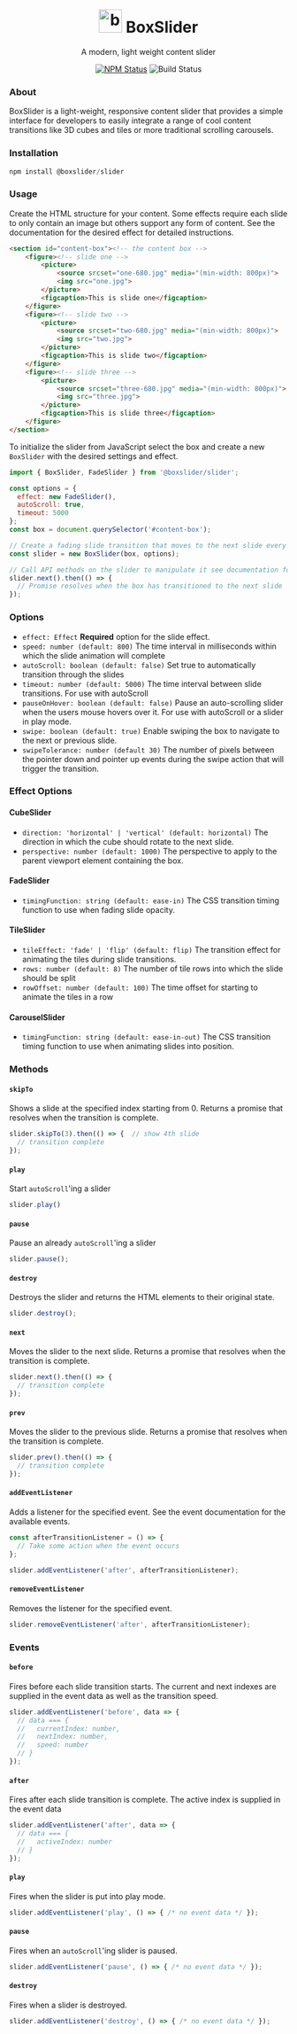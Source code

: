 
<h1 align="center">
    <img src="assets/icon.png" width="42px" height="42px" alt="bxl logo">
    BoxSlider
</h1>
<p align="center">
    A modern, light weight content slider 
</p> 
<p align="center">
    <a href="https://www.npmjs.com/package/@boxslider/slider"><img alt="NPM Status" src="https://img.shields.io/npm/v/@boxslider/slider.svg?style=flat"></a>
    <img alt="Build Status" src="https://img.shields.io/github/workflow/status/boxslider/slider/Verify/master?style=flat">
</p>


### About
BoxSlider is a light-weight, responsive content slider that provides a
simple interface for developers to easily integrate a range of cool content
transitions like 3D cubes and tiles or more traditional scrolling carousels.

### Installation
```javascript
npm install @boxslider/slider
```

### Usage
Create the HTML structure for your content. Some effects require each slide to only
contain an image but others support any form of content. See the documentation for
the desired effect for detailed instructions.

```html
<section id="content-box"><!-- the content box -->
    <figure><!-- slide one -->
        <picture>
            <source srcset="one-680.jpg" media="(min-width: 800px)">
            <img src="one.jpg">
        </picture>
        <figcaption>This is slide one</figcaption>
    </figure>
    <figure><!-- slide two -->
        <picture>
            <source srcset="two-680.jpg" media="(min-width: 800px)">
            <img src="two.jpg">
        </picture>
        <figcaption>This is slide two</figcaption>
    </figure>
    <figure><!-- slide three -->
        <picture>
            <source srcset="three-680.jpg" media="(min-width: 800px)">
            <img src="three.jpg">
        </picture>
        <figcaption>This is slide three</figcaption>
    </figure>
</section>
```
To initialize the slider from JavaScript select the box and create a new `BoxSlider` with
the desired settings and effect.

```javascript
import { BoxSlider, FadeSlider } from '@boxslider/slider'; 

const options = { 
  effect: new FadeSlider(), 
  autoScroll: true,
  timeout: 5000
};
const box = document.querySelector('#content-box');

// Create a fading slide transition that moves to the next slide every 5 seconds (5000ms)
const slider = new BoxSlider(box, options);

// Call API methods on the slider to manipulate it see documentation for available actions
slider.next().then(() => {
  // Promise resolves when the box has transitioned to the next slide
});
``` 

### Options
* `effect: Effect` **Required** option for the slide effect.
* `speed: number (default: 800)` The time interval in milliseconds within which the
  slide animation will complete
* `autoScroll: boolean (default: false)` Set true to automatically transition through
  the slides
* `timeout: number (default: 5000)` The time interval between slide transitions. For use
  with autoScroll
* `pauseOnHover: boolean (default: false)` Pause an auto-scrolling slider when the users
  mouse hovers over it. For use with autoScroll or a slider in play mode.
* `swipe: boolean (default: true)` Enable swiping the box to navigate to the next or
  previous slide.
* `swipeTolerance: number (default 30)` The number of pixels between the pointer down
  and pointer up events during the swipe action that will trigger the transition.

### Effect Options
#### CubeSlider
* `direction: 'horizontal' | 'vertical' (default: horizontal)` The direction in which the
  cube should rotate to the next slide.
* `perspective: number (default: 1000)` The perspective to apply to the parent viewport
  element containing the box.

#### FadeSlider
* `timingFunction: string (default: ease-in)` The CSS transition timing function to use
  when fading slide opacity.

#### TileSlider
* `tileEffect: 'fade' | 'flip' (default: flip)` The transition effect for animating the tiles during
  slide transitions.
* `rows: number (default: 8)` The number of tile rows into which the slide should
  be split
* `rowOffset: number (default: 100)` The time offset for starting to animate the tiles
  in a row

#### CarouselSlider
* `timingFunction: string (default: ease-in-out)` The CSS transition timing function to use
  when animating slides into position.

### Methods
#### `skipTo`
Shows a slide at the specified index starting from 0. Returns a promise that resolves
when the transition is complete.

```javascript
slider.skipTo(3).then(() => {  // show 4th slide
  // transition complete
});
```

#### `play`
Start `autoScroll`'ing a slider

```javascript
slider.play()
```

#### `pause`
Pause an already `autoScroll`'ing a slider

```javascript
slider.pause();
```

#### `destroy`
Destroys the slider and returns the HTML elements to their original state.

```javascript
slider.destroy();
```

#### `next`
Moves the slider to the next slide. Returns a promise that resolves when the transition
is complete.

```javascript
slider.next().then(() => {
  // transition complete
});
```

#### `prev`
Moves the slider to the previous slide. Returns a promise that resolves when the
transition is complete.

```javascript
slider.prev().then(() => {
  // transition complete
});
```

#### `addEventListener`
Adds a listener for the specified event. See the event documentation for the available
events.

```javascript
const afterTransitionListener = () => {
  // Take some action when the event occurs
};

slider.addEventListener('after', afterTransitionListener);
```

#### `removeEventListener`
Removes the listener for the specified event.

```javascript
slider.removeEventListener('after', afterTransitionListener);
```

### Events

#### `before`
Fires before each slide transition starts. The current and next indexes are supplied in the
event data as well as the transition speed.

```javascript
slider.addEventListener('before', data => {
  // data === {
  //   currentIndex: number,
  //   nextIndex: number,
  //   speed: number 
  // }
});
```

#### `after`
Fires after each slide transition is complete. The active index is supplied in the event
data

```javascript
slider.addEventListener('after', data => {
  // data === {
  //   activeIndex: number
  // }
});
```

#### `play`
Fires when the slider is put into play mode.

```javascript
slider.addEventListener('play', () => { /* no event data */ });
```

#### `pause`
Fires when an `autoScroll`'ing slider is paused.

```javascript
slider.addEventListener('pause', () => { /* no event data */ });
```

#### `destroy`
Fires when a slider is destroyed.

```javascript
slider.addEventListener('destroy', () => { /* no event data */ });
```
